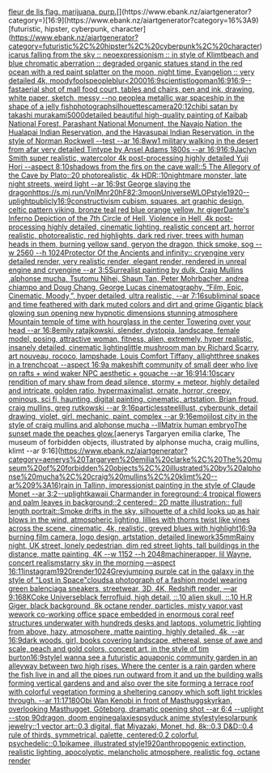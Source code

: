 [fleur de lis flag. marijuana. purp.](https://www.ebank.nz/aiartgenerator?category=fleur%20de%20lis%20flag.%20marijuana.%20purp.)[](https://www.ebank.nz/aiartgenerator?category=)[16:9](https://www.ebank.nz/aiartgenerator?category=16%3A9)[futuristic, hipster, cyberpunk, character](https://www.ebank.nz/aiartgenerator?category=futuristic%2C%20hipster%2C%20cyberpunk%2C%20character)[icarus falling from the sky :: neoexpressionism :: in style of Klimt](https://www.ebank.nz/aiartgenerator?category=icarus%20falling%20from%20the%20sky%20%3A%3A%20neoexpressionism%20%3A%3A%20in%20style%20of%20Klimt)[beach and blue chromatic aberration :: degraded organic statues stand in the red ocean with a red paint splatter on the moon, night time, Evangelion :: very detailed 4k, moody](https://www.ebank.nz/aiartgenerator?category=beach%20and%20blue%20chromatic%20aberration%20%3A%3A%20degraded%20organic%20statues%20stand%20in%20the%20red%20ocean%20with%20a%20red%20paint%20splatter%20on%20the%20moon%2C%20night%20time%2C%20Evangelion%20%3A%3A%20very%20detailed%204k%2C%20moody)[fools](https://www.ebank.nz/aiartgenerator?category=fools)[people](https://www.ebank.nz/aiartgenerator?category=people)[blur](https://www.ebank.nz/aiartgenerator?category=blur)[<2000](https://www.ebank.nz/aiartgenerator?category=%3C2000)[16:9](https://www.ebank.nz/aiartgenerator?category=16%3A9)[scientist](https://www.ebank.nz/aiartgenerator?category=scientist)[logo](https://www.ebank.nz/aiartgenerator?category=logo)[man](https://www.ebank.nz/aiartgenerator?category=man)[16:9](https://www.ebank.nz/aiartgenerator?category=16%3A9)[16:9](https://www.ebank.nz/aiartgenerator?category=16%3A9)[--fast](https://www.ebank.nz/aiartgenerator?category=--fast)[aerial shot of mall food court, tables and chairs, pen and ink, drawing, white paper, sketch, messy --no people](https://www.ebank.nz/aiartgenerator?category=aerial%20shot%20of%20mall%20food%20court%2C%20tables%20and%20chairs%2C%20pen%20and%20ink%2C%20drawing%2C%20white%20paper%2C%20sketch%2C%20messy%20--no%20people)[a metallic war spaceship in the shape of a jelly fish](https://www.ebank.nz/aiartgenerator?category=a%20metallic%20war%20spaceship%20in%20the%20shape%20of%20a%20jelly%20fish)[photograph](https://www.ebank.nz/aiartgenerator?category=photograph)[silhouettes](https://www.ebank.nz/aiartgenerator?category=silhouettes)[camera](https://www.ebank.nz/aiartgenerator?category=camera)[20:12](https://www.ebank.nz/aiartgenerator?category=20%3A12)[chibi satan by takashi murakami](https://www.ebank.nz/aiartgenerator?category=chibi%20satan%20by%20takashi%20murakami)[5000](https://www.ebank.nz/aiartgenerator?category=5000)[](https://www.ebank.nz/aiartgenerator?category=)[detailed beautiful high-quality painting of Kaibab National Forest, Parashant National Monument, the Navajo Nation, the Hualapai Indian Reservation, and the Havasupai Indian Reservation. in the style of Norman Rockwell --test --ar 16:8](https://www.ebank.nz/aiartgenerator?category=detailed%20beautiful%20high-quality%20painting%20of%20Kaibab%20National%20Forest%2C%20Parashant%20National%20Monument%2C%20the%20Navajo%20Nation%2C%20the%20Hualapai%20Indian%20Reservation%2C%20and%20the%20Havasupai%20Indian%20Reservation.%20in%20the%20style%20of%20Norman%20Rockwell%20--test%20--ar%2016%3A8)[ww1 military  walking in the desert from afar  very detailed Tintype by Ansel Adams 1800s --ar 16:9](https://www.ebank.nz/aiartgenerator?category=ww1%20military%20%20walking%20in%20the%20desert%20from%20afar%20%20very%20detailed%20Tintype%20by%20Ansel%20Adams%201800s%20--ar%2016%3A9)[16:9](https://www.ebank.nz/aiartgenerator?category=16%3A9)[Jaclyn Smith super realistic, watercolor 4k post-processing highly detailed Yuji Hori --aspect 8:10](https://www.ebank.nz/aiartgenerator?category=Jaclyn%20Smith%20super%20realistic%2C%20watercolor%204k%20post-processing%20highly%20detailed%20Yuji%20Hori%20--aspect%208%3A10)[shadows from the firs on the cave wall::5 The Allegory of the Cave by Plato::20 photorealistic, 4k HDR::10](https://www.ebank.nz/aiartgenerator?category=shadows%20from%20the%20firs%20on%20the%20cave%20wall%3A%3A5%20The%20Allegory%20of%20the%20Cave%20by%20Plato%3A%3A20%20photorealistic%2C%204k%20HDR%3A%3A10)[nightmare monster, late night streets, weird light --ar 16:9](https://www.ebank.nz/aiartgenerator?category=nightmare%20monster%2C%20late%20night%20streets%2C%20weird%20light%20--ar%2016%3A9)[st George slaying the dragon](https://www.ebank.nz/aiartgenerator?category=st%20George%20slaying%20the%20dragon)[<https://s.mj.run/VnIMnr20hF8>](https://www.ebank.nz/aiartgenerator?category=%3Chttps%3A//s.mj.run/VnIMnr20hF8%3E)[2:3](https://www.ebank.nz/aiartgenerator?category=2%3A3)[moon](https://www.ebank.nz/aiartgenerator?category=moon)[Universe](https://www.ebank.nz/aiartgenerator?category=Universe)[WLOP](https://www.ebank.nz/aiartgenerator?category=WLOP)[style](https://www.ebank.nz/aiartgenerator?category=style)[1920](https://www.ebank.nz/aiartgenerator?category=1920)[--uplight](https://www.ebank.nz/aiartgenerator?category=--uplight)[publicly](https://www.ebank.nz/aiartgenerator?category=publicly)[16:9](https://www.ebank.nz/aiartgenerator?category=16%3A9)[constructivism cubism, squares, art graphic design, celtic pattern viking, bronze teal red blue orange yellow, hr giger](https://www.ebank.nz/aiartgenerator?category=constructivism%20cubism%2C%20squares%2C%20art%20graphic%20design%2C%20celtic%20pattern%20viking%2C%20bronze%20teal%20red%20blue%20orange%20yellow%2C%20hr%20giger)[Dante's Inferno Depiction of the 7th Circle of Hell, Violence in Hell, 4k post-processing highly detailed, cinematic lighting, realistic concept art, horror realistic, photorealistic, red highlights, dark red river, trees with human heads in them, burning yellow sand, geryon the dragon, thick smoke, sog --w 2560 --h 1024](https://www.ebank.nz/aiartgenerator?category=Dante%27s%20Inferno%20Depiction%20of%20the%207th%20Circle%20of%20Hell%2C%20Violence%20in%20Hell%2C%204k%20post-processing%20highly%20detailed%2C%20cinematic%20lighting%2C%20realistic%20concept%20art%2C%20horror%20realistic%2C%20photorealistic%2C%20red%20highlights%2C%20dark%20red%20river%2C%20trees%20with%20human%20heads%20in%20them%2C%20burning%20yellow%20sand%2C%20geryon%20the%20dragon%2C%20thick%20smoke%2C%20sog%20--w%202560%20--h%201024)[Protector Of the Ancients and infinity:: cryengine very detailed render, very realistic render, elegant render, rendered in unreal engine and cryengine --ar 3:5](https://www.ebank.nz/aiartgenerator?category=Protector%20Of%20the%20Ancients%20and%20infinity%3A%3A%20cryengine%20very%20detailed%20render%2C%20very%20realistic%20render%2C%20elegant%20render%2C%20rendered%20in%20unreal%20engine%20and%20cryengine%20--ar%203%3A5)[Surrealist painting by dulk, Craig Mullins ,alphonse mucha, Tsutomu Nihei, Shaun Tan, Peter Mohrbacher, andrea chiampo and Doug Chang, George Lucas cinematography, “Film, Epic, Cinematic, Moody,”, hyper detailed, ultra realistic, --ar 7:16](https://www.ebank.nz/aiartgenerator?category=Surrealist%20painting%20by%20dulk%2C%20Craig%20Mullins%20%2Calphonse%20mucha%2C%20Tsutomu%20Nihei%2C%20Shaun%20Tan%2C%20Peter%20Mohrbacher%2C%20andrea%20chiampo%20and%20Doug%20Chang%2C%20George%20Lucas%20cinematography%2C%20%E2%80%9CFilm%2C%20Epic%2C%20Cinematic%2C%20Moody%2C%E2%80%9D%2C%20hyper%20detailed%2C%20ultra%20realistic%2C%20--ar%207%3A16)[subliminal space and time feathered with dark muted colors and dirt and grime Gigantic black glowing sun opening new hypnotic dimensions stunning atmosphere Mountain temple of time with hourglass in the center Towering over your head --ar 16:8](https://www.ebank.nz/aiartgenerator?category=subliminal%20space%20and%20time%20feathered%20with%20dark%20muted%20colors%20and%20dirt%20and%20grime%20Gigantic%20black%20glowing%20sun%20opening%20new%20hypnotic%20dimensions%20stunning%20atmosphere%20Mountain%20temple%20of%20time%20with%20hourglass%20in%20the%20center%20Towering%20over%20your%20head%20--ar%2016%3A8)[emily ratajkowski, slender, dystopia, landscape, female model, posing, attractive woman, fitness, alien, extremely, hyper realistic, insanely detailed, cinematic lighting](https://www.ebank.nz/aiartgenerator?category=emily%20ratajkowski%2C%20slender%2C%20dystopia%2C%20landscape%2C%20female%20model%2C%20posing%2C%20attractive%20woman%2C%20fitness%2C%20alien%2C%20extremely%2C%20hyper%20realistic%2C%20insanely%20detailed%2C%20cinematic%20lighting)[little mushroom man by Richard Scarry, art nouveau, rococo, lampshade, Louis Comfort Tiffany, al](https://www.ebank.nz/aiartgenerator?category=little%20mushroom%20man%20by%20Richard%20Scarry%2C%20art%20nouveau%2C%20rococo%2C%20lampshade%2C%20Louis%20Comfort%20Tiffany%2C%20al)[light](https://www.ebank.nz/aiartgenerator?category=light)[three snakes in a trenchcoat --aspect 16:9](https://www.ebank.nz/aiartgenerator?category=three%20snakes%20in%20a%20trenchcoat%20--aspect%2016%3A9)[a makeshift community of small deer who live on rafts + wind waker NPC aesthetic + gouache --ar 16:9](https://www.ebank.nz/aiartgenerator?category=a%20makeshift%20community%20of%20small%20deer%20who%20live%20on%20rafts%20%2B%20wind%20waker%20NPC%20aesthetic%20%2B%20gouache%20--ar%2016%3A9)[14:10](https://www.ebank.nz/aiartgenerator?category=14%3A10)[scary rendition of mary shaw from dead silence, stormy + meteor, highly detailed and intricate, golden ratio, hypermaximalist, ornate, horror, creepy, ominous, sci fi, haunting, digital painting, cinematic, artstation, Brian froud, craig mullins, greg rutkowski --ar 9:16](https://www.ebank.nz/aiartgenerator?category=scary%20rendition%20of%20mary%20shaw%20from%20dead%20silence%2C%20stormy%20%2B%20meteor%2C%20highly%20detailed%20and%20intricate%2C%20golden%20ratio%2C%20hypermaximalist%2C%20ornate%2C%20horror%2C%20creepy%2C%20ominous%2C%20sci%20fi%2C%20haunting%2C%20digital%20painting%2C%20cinematic%2C%20artstation%2C%20Brian%20froud%2C%20craig%20mullins%2C%20greg%20rutkowski%20--ar%209%3A16)[particles](https://www.ebank.nz/aiartgenerator?category=particles)[steel](https://www.ebank.nz/aiartgenerator?category=steel)[illust, cyberpunk, detail drawing, violet, girl, mechanic, paint, complex --ar 9:16](https://www.ebank.nz/aiartgenerator?category=illust%2C%20cyberpunk%2C%20detail%20drawing%2C%20violet%2C%20girl%2C%20mechanic%2C%20paint%2C%20complex%20--ar%209%3A16)[emoji](https://www.ebank.nz/aiartgenerator?category=emoji)[lost city in the style of craig mullins and alphonse mucha --ll](https://www.ebank.nz/aiartgenerator?category=lost%20city%20in%20the%20style%20of%20craig%20mullins%20and%20alphonse%20mucha%20--ll)[Matrix human embryo](https://www.ebank.nz/aiartgenerator?category=Matrix%20human%20embryo)[The sunset made the peaches glow.](https://www.ebank.nz/aiartgenerator?category=The%20sunset%20made%20the%20peaches%20glow.)[aenerys Targaryen emilia clarke, The museum of forbidden objects, illustrated by alphonse mucha, craig mullins, klimt --ar 9:16](https://www.ebank.nz/aiartgenerator?category=aenerys%20Targaryen%20emilia%20clarke%2C%20The%20museum%20of%20forbidden%20objects%2C%20illustrated%20by%20alphonse%20mucha%2C%20craig%20mullins%2C%20klimt%20--ar%209%3A16)[rain in Tallinn, impressionist painting in the style of Claude Monet --ar 3:2](https://www.ebank.nz/aiartgenerator?category=rain%20in%20Tallinn%2C%20impressionist%20painting%20in%20the%20style%20of%20Claude%20Monet%20--ar%203%3A2)[--uplight](https://www.ebank.nz/aiartgenerator?category=--uplight)[kawaii Charmander in foreground::4 tropical flowers and palm leaves in background::2 centered:: 2D matte illustration:: full length portrait::](https://www.ebank.nz/aiartgenerator?category=kawaii%20Charmander%20in%20foreground%3A%3A4%20tropical%20flowers%20and%20palm%20leaves%20in%20background%3A%3A2%20centered%3A%3A%202D%20matte%20illustration%3A%3A%20full%20length%20portrait%3A%3A)[Smoke drifts in the sky, silhouette of a child looks up as hair blows in the wind, atmospheric lighting, lillies with thorns twist like vines across the scene, cinematic, 4k, realistic, greyed blues with highlight](https://www.ebank.nz/aiartgenerator?category=Smoke%20drifts%20in%20the%20sky%2C%20silhouette%20of%20a%20child%20looks%20up%20as%20hair%20blows%20in%20the%20wind%2C%20atmospheric%20lighting%2C%20lillies%20with%20thorns%20twist%20like%20vines%20across%20the%20scene%2C%20cinematic%2C%204k%2C%20realistic%2C%20greyed%20blues%20with%20highlight)[16:9](https://www.ebank.nz/aiartgenerator?category=16%3A9)[a burning film camera, logo design, artstation, detailed linework](https://www.ebank.nz/aiartgenerator?category=a%20burning%20film%20camera%2C%20logo%20design%2C%20artstation%2C%20detailed%20linework)[35mm](https://www.ebank.nz/aiartgenerator?category=35mm)[Rainy night, UK street, lonely pedestrian, dim red street lights, tall buildings in the distance, matte painting, 4K  --w 1152 --h 2048](https://www.ebank.nz/aiartgenerator?category=Rainy%20night%2C%20UK%20street%2C%20lonely%20pedestrian%2C%20dim%20red%20street%20lights%2C%20tall%20buildings%20in%20the%20distance%2C%20matte%20painting%2C%204K%20%20--w%201152%20--h%202048)[machine](https://www.ebank.nz/aiartgenerator?category=machine)[rapper, lil Wayne, concert realism](https://www.ebank.nz/aiartgenerator?category=rapper%2C%20lil%20Wayne%2C%20concert%20realism)[starry sky in the morning —aspect 16:11](https://www.ebank.nz/aiartgenerator?category=starry%20sky%20in%20the%20morning%20%E2%80%94aspect%2016%3A11)[instagram](https://www.ebank.nz/aiartgenerator?category=instagram)[1920](https://www.ebank.nz/aiartgenerator?category=1920)[render](https://www.ebank.nz/aiartgenerator?category=render)[1024](https://www.ebank.nz/aiartgenerator?category=1024)[Grey](https://www.ebank.nz/aiartgenerator?category=Grey)[jumping  purple cat in the galaxy in the style of "Lost in Space"](https://www.ebank.nz/aiartgenerator?category=jumping%20%20purple%20cat%20in%20the%20galaxy%20in%20the%20style%20of%20%22Lost%20in%20Space%22)[clouds](https://www.ebank.nz/aiartgenerator?category=clouds)[a photograph of a fashion model wearing green balenciaga sneakers, streetwear, 3D, 4K, Redshift render, —ar 9:16](https://www.ebank.nz/aiartgenerator?category=a%20photograph%20of%20a%20fashion%20model%20wearing%20green%20balenciaga%20sneakers%2C%20streetwear%2C%203D%2C%204K%2C%20Redshift%20render%2C%20%E2%80%94ar%209%3A16)[8K](https://www.ebank.nz/aiartgenerator?category=8K)[Coke Universe](https://www.ebank.nz/aiartgenerator?category=Coke%20Universe)[black ferrofluid, high detail, ::.10 alien skull, ::.10 H.R Giger, black background, 8k octane render, particles, misty vapor,](https://www.ebank.nz/aiartgenerator?category=black%20ferrofluid%2C%20high%20detail%2C%20%3A%3A.10%20alien%20skull%2C%20%3A%3A.10%20H.R%20Giger%2C%20black%20background%2C%208k%20octane%20render%2C%20particles%2C%20misty%20vapor%2C)[vast wework co-working office space embedded in enormous coral reef structures underwater with hundreds desks and laptops, volumetric lighting from above, hazy, atmosphere, matte painting, highly detailed, 4k, --ar 16:9](https://www.ebank.nz/aiartgenerator?category=vast%20wework%20co-working%20office%20space%20embedded%20in%20enormous%20coral%20reef%20structures%20underwater%20with%20hundreds%20desks%20and%20laptops%2C%20volumetric%20lighting%20from%20above%2C%20hazy%2C%20atmosphere%2C%20matte%20painting%2C%20highly%20detailed%2C%204k%2C%20--ar%2016%3A9)[dark woods, girl, books covering landscape, ethereal, sense of awe and scale, peach and gold colors, concept art, in the style of tim burton](https://www.ebank.nz/aiartgenerator?category=dark%20woods%2C%20girl%2C%20books%20covering%20landscape%2C%20ethereal%2C%20sense%20of%20awe%20and%20scale%2C%20peach%20and%20gold%20colors%2C%20concept%20art%2C%20in%20the%20style%20of%20tim%20burton)[16:9](https://www.ebank.nz/aiartgenerator?category=16%3A9)[style](https://www.ebank.nz/aiartgenerator?category=style)[I wanna see a futuristic aquaponic community garden in an alleyway between two high rises. Where the center is a rain garden where the fish live in and all the pipes run outward from it and up the building walls forming vertical gardens and and also over the site forming a terrace roof with colorful vegetation forming a sheltering canopy which soft light trickles through. --ar 11:17](https://www.ebank.nz/aiartgenerator?category=I%20wanna%20see%20a%20futuristic%20aquaponic%20community%20garden%20in%20an%20alleyway%20between%20two%20high%20rises.%20Where%20the%20center%20is%20a%20rain%20garden%20where%20the%20fish%20live%20in%20and%20all%20the%20pipes%20run%20outward%20from%20it%20and%20up%20the%20building%20walls%20forming%20vertical%20gardens%20and%20and%20also%20over%20the%20site%20forming%20a%20terrace%20roof%20with%20colorful%20vegetation%20forming%20a%20sheltering%20canopy%20which%20soft%20light%20trickles%20through.%20--ar%2011%3A17)[180](https://www.ebank.nz/aiartgenerator?category=180)[Obi Wan Kenobi in front of Masthuggskyrkan, overlooking Masthugget, Göteborg, dramatic opening shot --ar 6:4 --uplight --stop 90](https://www.ebank.nz/aiartgenerator?category=Obi%20Wan%20Kenobi%20in%20front%20of%20Masthuggskyrkan%2C%20overlooking%20Masthugget%2C%20G%C3%B6teborg%2C%20dramatic%20opening%20shot%20--ar%206%3A4%20--uplight%20--stop%2090)[dragon, doom engine](https://www.ebank.nz/aiartgenerator?category=dragon%2C%20doom%20engine)[galaxies](https://www.ebank.nz/aiartgenerator?category=galaxies)[psyduck anime style](https://www.ebank.nz/aiartgenerator?category=psyduck%20anime%20style)[style](https://www.ebank.nz/aiartgenerator?category=style)[solarpunk jewelry::1 vector art::0.3 digital, flat Miyazaki, Monet, hd, 8k::0.3 D&D::0.4 rule of thirds, symmetrical, palette, centered:0.2 colorful, psychedelic::0.1](https://www.ebank.nz/aiartgenerator?category=solarpunk%20jewelry%3A%3A1%20vector%20art%3A%3A0.3%20digital%2C%20flat%20Miyazaki%2C%20Monet%2C%20hd%2C%208k%3A%3A0.3%20D%26D%3A%3A0.4%20rule%20of%20thirds%2C%20symmetrical%2C%20palette%2C%20centered%3A0.2%20colorful%2C%20psychedelic%3A%3A0.1)[pikamee, illustrated style](https://www.ebank.nz/aiartgenerator?category=pikamee%2C%20illustrated%20style)[1920](https://www.ebank.nz/aiartgenerator?category=1920)[anthropogenic extinction, realistic lighting, apocolyptic, melancholic atmosphere, realistic fog, octane render](https://www.ebank.nz/aiartgenerator?category=anthropogenic%20extinction%2C%20realistic%20lighting%2C%20apocolyptic%2C%20melancholic%20atmosphere%2C%20realistic%20fog%2C%20octane%20render)